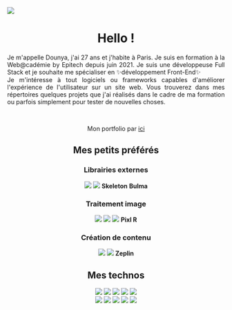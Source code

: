 
<img src="https://user-images.githubusercontent.com/83210905/144855661-25fb0ee5-7cee-4393-9a5f-040f11b2df9c.jpg" />
<div align="center">
<h1>Hello !</h1>

<p align="justify">Je m'appelle Dounya, j'ai 27 ans et j'habite à Paris. Je suis en formation à la Web@cadémie by Epitech depuis juin 2021. Je suis une développeuse Full Stack et je souhaite me spécialiser en ✨développement Front-End✨<br>
Je m'intéresse à tout logiciels ou frameworks capables d'améliorer l'expérience de l'utilisateur sur un site web. Vous trouverez dans mes répertoires quelques projets que j'ai réalisés dans le cadre de ma formation ou parfois simplement pour tester de nouvelles choses.</p><br> 

<p>Mon portfolio par <a href="http://dounyadelren.github.io/Portfolio_DounyaDerlen">ici</a></p>

<h2>Mes petits préférés</h2>

  <h3>Librairies externes</h3>
  <img src="https://img.shields.io/badge/Tailwind_CSS-38B2AC?style=for-the-badge&logo=tailwind-css&logoColor=white" />
  <img src="https://img.shields.io/badge/Bootstrap-563D7C?style=for-the-badge&logo=bootstrap&logoColor=white" />
  <strong>Skeleton</strong>
  <strong>Bulma</strong>


  <h3>Traitement image</h3>
  <img src="https://img.shields.io/badge/gimp-5C5543?style=for-the-badge&logo=gimp&logoColor=white" />
  <img src="https://img.shields.io/badge/Adobe-Photoshop-31A8FF?style=for-the-badge&logo=Adobe-Photoshop&labelColor=0a446b&logoWidth=15" />
  <img src="https://img.shields.io/badge/Adobe%20Illustrator-FF9A00?style=for-the-badge&logo=adobe%20illustrator&logoColor=white" />
  <strong>Pixl R</strong>


  <h3>Création de contenu</h3>
  <img src="https://img.shields.io/badge/Figma-F24E1E?style=for-the-badge&logo=figma&logoColor=white" />
  <img src="https://img.shields.io/badge/Canva-%2300C4CC.svg?&style=for-the-badge&logo=Canva&logoColor=white" />
  <strong>Zeplin</strong>


 <h2>Mes technos </h2>
   <img src="https://img.shields.io/badge/Symfony-000000?style=for-the-badge&logo=Symfony&logoColor=white" />
   <img src="https://img.shields.io/badge/React_Native-20232A?style=for-the-badge&logo=react&logoColor=61DAFB" />
   <img src="https://img.shields.io/badge/React-20232A?style=for-the-badge&logo=react&logoColor=61DAFB" />
   <img src="https://img.shields.io/badge/Expo-1B1F23?style=for-the-badge&logo=expo&logoColor=white" />
   <img src="https://img.shields.io/badge/Express.js-000000?style=for-the-badge&logo=express&logoColor=white" /><br>
   <img src="https://img.shields.io/badge/Node.js-339933?style=for-the-badge&logo=nodedotjs&logoColor=white" />
   <img src="https://img.shields.io/badge/MySQL-00000F?style=for-the-badge&logo=mysql&logoColor=white" />
   <img src="https://img.shields.io/badge/MongoDB-white?style=for-the-badge&logo=mongodb&logoColor=4EA94B" />
   <img src="https://img.shields.io/badge/Wordpress-21759B?style=for-the-badge&logo=wordpress&logoColor=white" />
  <img src="https://img.shields.io/badge/GitHub-100000?style=for-the-badge&logo=github&logoColor=white" />
</div>
 
 
 
